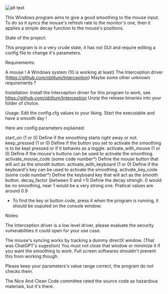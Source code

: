 ![alt text](https://github.com/N0N0CE/Smooth-Mouse/blob/master/Smooth%20Mouse/Smooth%20Mouse.ico)

This Windows program aims to give a good smoothing to the mouse input. To do so it syncs the mouse's refresh rate to the monitor's
one, then it applies a simple decay function to the mouse's positions.

State of the project:

This program is in a very crude state, it has not GUI and require editing a config file to change it's parameters.

Requirements:

A mouse !
A Windows system (10 is working at least)
The Interception driver (https://github.com/oblitum/Interception)
Maybe some other unknown requirements ?

Installation:
Install the Interception driver for this program to work, see https://github.com/oblitum/Interception
Unzip the release binaries into your folder of choice.

Usage:
Edit the config.cfg values to your liking.
Start the executable and have a smooth day !

Here are config parameters explained:

start_on (1 or 0) Define if the smoothing starts right away or not.
keep_pressed (1 or 0) Define if the button you set to activate the smoothing is to be kept pressed or if it behaves as a toggle.
activate_with_mouse (1 or 0) Define if the mouse's buttons can be used to activate the smoothing.
activate_mouse_code (some code number*) Define the mouse button that will act as the smooth button.
activate_with_keyboard (1 or 0) Define if the keyboard's key can be used to activate the smoothing.
activate_key_code (some code number*) Define the keyboard key that will act as the smooth button.
decay_factor (between 0 and <1) Define the decay strengh. 0 would be no smoothing, near 1 would be a very strong one. Pratical values are around 0.9

* To find the key or button code, press it when the program is running, it should be ouputed on the console window.

Notes:

The Interception driver is a low level driver, please evaluate the security vulnerabilities it could open for your use case.

The mouse's syncing works by tracking a dummy directX window. (That was ChatGPT's sugestion) 
You must not close that window or minimize it if you want the smoothing to work.
Full screen softwares shouldn't prevent this from working though.

Please keep your parameters's value range correct, the program do not checks them.

The Nice And Clean Code committee rated the source code as hazardous materials, but it's there.
